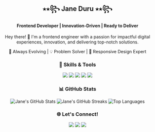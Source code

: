 <div align="center">
  

  <!-- Name and Title -->
  <h2>⭑⭒꧂ Jane Duru ⭑⭒꧂</h2>
  <h4>Frontend Developer | Innovation-Driven | Ready to Deliver</h4>

  <!-- Short Introduction -->
  <p>Hey there! 👋 I'm a frontend engineer with a passion for impactful digital experiences, innovation, and delivering top-notch solutions.</p>
  <p>🚀 Always Evolving | 💡 Problem Solver | 🎨 Responsive Design Expert</p>

  <!-- Skills & Tools -->
  <h3>🚀 Skills & Tools</h3>
  <p>
    <img src="https://img.shields.io/badge/HTML5-E34F26?style=for-the-badge&logo=html5&logoColor=white" />
    <img src="https://img.shields.io/badge/CSS3-1572B6?style=for-the-badge&logo=css3&logoColor=white" />
    <img src="https://img.shields.io/badge/TailwindCSS-38B2AC?style=for-the-badge&logo=tailwind-css&logoColor=white" />
    <img src="https://img.shields.io/badge/JavaScript-F7DF1E?style=for-the-badge&logo=javascript&logoColor=black" />
    <img src="https://img.shields.io/badge/React-61DAFB?style=for-the-badge&logo=react&logoColor=black" />
  </p>

  <!-- GitHub Stats -->
  <h3>📊 GitHub Stats</h3>
  <img src="https://github-readme-stats.vercel.app/api?username=janeezy&show_icons=true&theme=radical" alt="Jane's GitHub Stats" />
  <img src="https://github-readme-streak-stats.herokuapp.com/?user=janeezy&theme=radical" alt="Jane's GitHub Streaks" />
  <img src="https://github-readme-stats.vercel.app/api/top-langs/?username=janeezy&layout=compact&theme=radical" alt="Top Languages" />


<h3>🌐 Let's Connect!</h3>
<p>
  <a href="https://www.linkedin.com/in/janeezy"><img src="https://img.shields.io/badge/LinkedIn-%230077B5.svg?style=for-the-badge&logo=linkedin&logoColor=white" /></a>
  <a href="https://github.com/janeezy"><img src="https://img.shields.io/badge/GitHub-%23121011.svg?style=for-the-badge&logo=github&logoColor=white" /></a>
  <a href="https://www.janeduru.site/"><img src="https://img.shields.io/badge/Website-%23121011.svg?style=for-the-badge&logo=google-chrome&logoColor=white" /></a>
</p>
